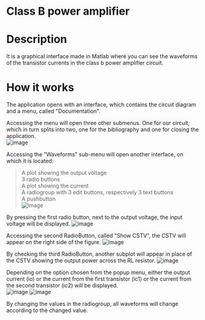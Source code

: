 # Class B power amplifier

# Description

It is a graphical interface made in Matlab where you can see the waveforms of the transistor currents in the class b power amplifier circuit.

# How it works

The application opens with an interface, which contains the circuit diagram and a menu, called "Documentation".      

Accessing the menu will open three other submenus. One for our circuit, which in turn splits into two, one for the bibliography and one for closing the application.    
![image](https://user-images.githubusercontent.com/107769103/220172680-64af1d73-97f9-4a41-bec9-2872bf7cd834.png)

Accessing the "Waveforms" sub-menu will open another interface, on which it is located: 
>A plot showing the output voltage   
>3 radio buttons     
>A plot showing the current       
>A radiogroup with 3 edit buttons, respectively 3 text buttons       
>A pushbutton   
![image](https://user-images.githubusercontent.com/107769103/220172599-6cd682b9-a9eb-47d4-ac32-1fdc4601f9c2.png)


By pressing the first radio button, next to the output voltage, the input voltage will be displayed.
![image](https://user-images.githubusercontent.com/107769103/220171503-70901b80-ef69-4861-bb1a-93667fee2246.png)


Accessing the second RadioButton, called "Show CSTV", the CSTV will appear on the right side of the figure.
![image](https://user-images.githubusercontent.com/107769103/220172545-4983f1c6-2608-4ca2-9090-57eab53491ec.png)

By checking the third RadioButton, another subplot will appear in place of the CSTV showing the output power across the RL resistor. 
![image](https://user-images.githubusercontent.com/107769103/220172563-d2f5cd05-0e0f-4731-9f5d-143f1d411027.png)

Depending on the option chosen from the popup menu, either the output current (io) or the current from the first transistor (ic1) or the current from the second transistor (ic2) will be displayed.   
![image](https://user-images.githubusercontent.com/107769103/220173065-c52966d0-b476-49fd-9ec3-680aa9399655.png)
![image](https://user-images.githubusercontent.com/107769103/220173081-9c0202f3-9bf8-4122-83de-5e090d50f40e.png)

By changing the values in the radiogroup, all waveforms will change according to the changed value.    

